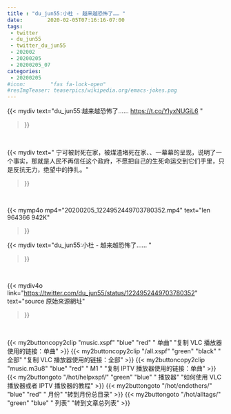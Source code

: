 ```yaml
---
title : "du_jun55:小杜 - 越来越恐怖了…… "
date:        2020-02-05T07:16:16-07:00
tags:
 - twitter
 - du_jun55
 - twitter_du_jun55
 - 202002
 - 20200205
 - 20200205_07
categories:
 - 20200205
#icon:        "fas fa-lock-open"
#resImgTeaser: teaserpics/wikipedia.org/emacs-jokes.png
---
```


{{< mydiv text="du_jun55:越来越恐怖了…… https://t.co/YlyxNUGiL6 "
>}}
<br>



{{< mydiv text=" 宁可被封死在家，被煤渣堵死在家、、一幕幕的呈现，说明了一个事实，那就是人民不再信任这个政府，不愿把自己的生死命运交到它们手里，只是反抗无力，绝望中的挣扎。"
>}}
<br>


{{< mymp4o mp4="20200205_1224952449703780352.mp4"
text="len 964366    942K"
>}}


{{< mydiv text="du_jun55:小杜 - 越来越恐怖了…… "
>}}
<br>

{{< mydiv4o link="https://twitter.com/du_jun55/status/1224952449703780352"
text="source 原始來源網址"
>}}


<br>





{{< my2buttoncopy2clip "music.xspf"        "blue"   "red"    " 单曲"  "复制 VLC 播放器使用的链接：单曲" >}} {{< my2buttoncopy2clip "/all.xspf"         "green"  "black"  " 全部"  "复制 VLC 播放器使用的链接：全部" >}} {{< my2buttoncopy2clip "music.m3u8"        "blue"   "red"    " M1 "    "复制 IPTV 播放器使用的链接：单曲" >}} {{< my2buttongoto      "/hot/helpxspf/"    "green"  "blue"   " 播放器" "如何使用 VLC 播放器或者 IPTV 播放器的教程" >}} {{< my2buttongoto      "/hot/endothers/"   "blue"   "red"    " 月份"   "转到月份总目录" >}} {{< my2buttongoto      "/hot/alltags/"     "green"  "blue"   " 列表"   "转到文章总列表" >}} 
